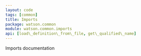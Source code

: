 ```yaml
---
layout: code
tags: [common]
title: Imports
package: watson.common
module: watson.common.imports
api: [load\_definition\_from\_file, get\_qualified\_name]
---
```


Imports documentation